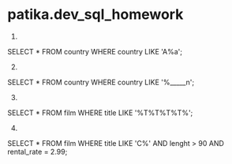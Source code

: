 # patika.dev_sql_homework

1.
  SELECT * FROM country WHERE country LIKE 'A%a';
 
2.
  SELECT * FROM country WHERE country LIKE '%_____n';

3.
  SELECT * FROM film WHERE title LIKE '%T%T%T%T%';
  
4.
  SELECT * FROM film WHERE title LIKE 'C%' AND lenght > 90 AND rental_rate = 2.99;
